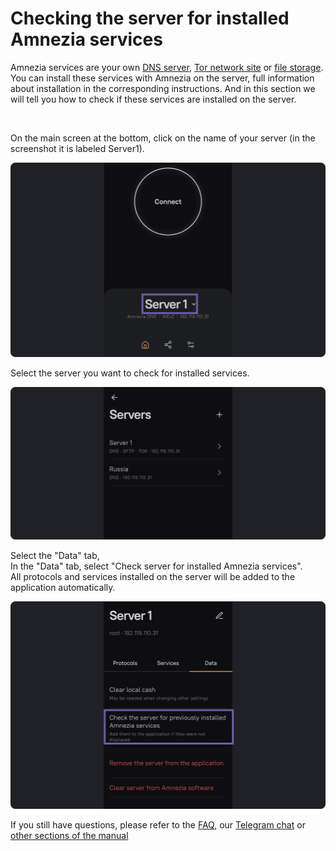 # Checking the server for installed Amnezia services

Amnezia services are your own [DNS server], [Tor network site] or [file storage]. 
You can install these services with Amnezia on the server, full information about installation in the corresponding instructions. 
And in this section we will tell you how to check if these services are installed on the server. 

&nbsp;


On the main screen at the bottom, click on the name of your server (in the screenshot it is labeled Server1).

![](https://raw.githubusercontent.com/amnezia-vpn/amnezia.org-content/master/docs/en/instructions/26_cheking-server/img/cs_en_1.png)

Select the server you want to check for installed services.

![](https://raw.githubusercontent.com/amnezia-vpn/amnezia.org-content/master/docs/en/instructions/26_cheking-server/img/cs_en_2.png)

Select the "Data" tab, \
In the "Data" tab, select "Check server for installed Amnezia services". \
All protocols and services installed on the server will be added to the application automatically.

![](https://raw.githubusercontent.com/amnezia-vpn/amnezia.org-content/master/docs/en/instructions/26_cheking-server/img/cs_en_3.png)


If you still have questions, please refer to the [FAQ], our [Telegram chat] or [other sections of the manual]


[amnezia-site-ext-link]: https://amnezia-web-nx1r.vercel.app
[about-int-link]: /about
[DNS server]: ../instructions/06_change-dns
[file storage]: ../instructions/04_file-connection
[Tor network site]: ../instructions/23_create_site_tor
[FAQ]: ../faq
[Telegram chat]: https://t.me/amnezia_vpn_en
[other sections of the manual]: ../instructions/
